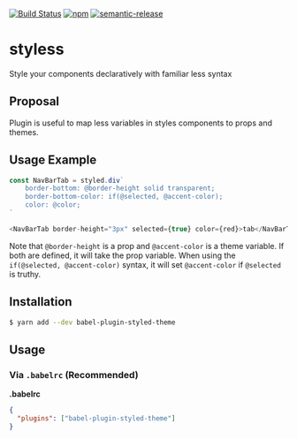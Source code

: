 [![Build Status](https://travis-ci.org/jean343/styless.svg?branch=master)](https://travis-ci.org/jean343/styless)
[![npm](https://img.shields.io/npm/v/babel-plugin-styless.svg)](https://www.npmjs.com/package/babel-plugin-styless)
[![semantic-release](https://img.shields.io/badge/%20%20%F0%9F%93%A6%F0%9F%9A%80-semantic--release-e10079.svg)](https://github.com/semantic-release/semantic-release)

# styless
Style your components declaratively with familiar less syntax


## Proposal

Plugin is useful to map less variables in styles components to props and themes.

## Usage Example 


```javascript
const NavBarTab = styled.div`
    border-bottom: @border-height solid transparent;
    border-bottom-color: if(@selected, @accent-color);
    color: @color;
`
```

```javascript
<NavBarTab border-height="3px" selected={true} color={red}>tab</NavBarTab>
```

Note that `@border-height` is a prop and `@accent-color` is a theme variable. If both are defined, it will take the prop variable.
When using the `if(@selected, @accent-color)` syntax, it will set `@accent-color` if `@selected` is truthy.

## Installation

```sh
$ yarn add --dev babel-plugin-styled-theme
```

## Usage

### Via `.babelrc` (Recommended)

**.babelrc**

```json
{
  "plugins": ["babel-plugin-styled-theme"]
}
```
